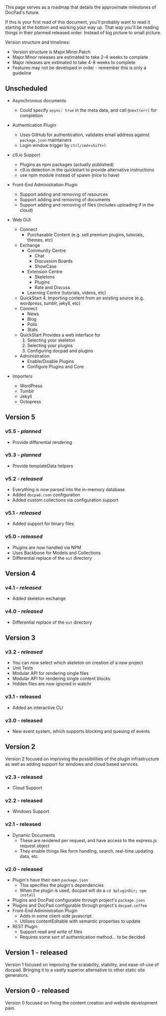 This page serves as a roadmap that details the approximate milestones of DocPad's future.

If this is your first read of this document, you'll probably want to read it starting at the bottom and working your way up. That way you'll be reading things in their planned released order. Instead of big picture to small picture.

Version structure and timelines:

- Version structure is Major.Minor.Patch
- Major.Minor releases are estimated to take 2-4 weeks to complete
- Major releases are estimated to take 4-8 weeks to complete
- Features may not be developed in order - remember this is only a guideline


## Unscheduled

- Asynchronous documents
	- Could specify `async: true` in the meta data, and call `@next(err)` for completion

- Authentication Plugin
	- Uses GitHub for authentication, validates email address against `package.json` maintainers
	- Login window trigger by `ctrl/cmd+shift+l`

- c9.io Support
	- Plugins as npm packages (actually published)
	- c9.io detection in the quickstart to provide alternative instructions
	- use npm module instead of spawn (nice to have)

- Front-End Administration Plugin
	- Support adding and removing of resources
	- Support adding and removing of documents
	- Support adding and removing of files (includes uploading if in the cloud)

- Web GUI
	- Connect
		- Purchasable Content (e.g. sell premium plugins, tutorials, themes, etc)
	- Exchange
		- Community Centre
			- Chat
			- Discussion Boards
			- ShowCase
		- Extension Centre
			- Skeletons
			- Plugins
			- Rate and Discuss
		- Learning Centre (tutorials, videos, etc)
	- QuickStart
		4. Importing content from an existing source (e.g. wordpress, tumblr, jekyll, etc)
	- Connect
		- News
		- Blog
		- Polls
		- Stats
	- QuickStart
		Provides a web interface for
		1. Selecting your skeleton
		2. Selecting your plugins
		3. Configuring docpad and plugins
	- Administration
		- Enable/Disable Plugins
		- Configure Plugins and Core

- Importers
	- WordPress
	- Tumblr
	- Jekyll
	- Octopress



## Version 5

### v5.5 _- planned_
- Provide differential rendering

### v5.3 _- planned_
- Provide templateData helpers

### v5.2 _**- released**_
- Everything is now parsed into the in-memory database
- Added `docpad.cson` configuration
- Added custom collections via configuration support

### v5.1 _**- released**_
- Added support for binary files

### v5.0 _**- released**_
- Plugins are now handled via NPM
- Uses Backbone for Models and Collections
- Differential replace of the `out` directory


## Version 4

### v4.1 _**- released**_
- Added skeleton exchange

### v4.0 _**- released**_
- Differential replace of the `out` directory


## Version 3

### v3.2 _**- released**_
- You can now select which skeleton on creation of a new project
- Unit Tests
- Modular API for rendering single files
- Modular API for rendering single content blocks
- Hidden files are now ignored in watchr

### v3.1 **- released**
- Added an interactive CLI

### v3.0 **- released**
- New event system, which supports blocking and queuing of events


## Version 2

Version 2 focused on improving the possibilities of the plugin infrastructure as well as adding support for windows and cloud based services.


### v2.3 **- released**
- Cloud Support

### v2.2 **- released**
- Windows Support

### v2.1 **- released**
- Dynamic Documents
	- These are rendered per request, and have access to the express.js request object
	- They enable things like form handling, search, real-time updating data, etc.

### v2.0 **- released**
- Plugin's have their own `package.json`
	- This specifies the plugin's dependencies
	- When the plugin is used, docpad will do a `cd $pluginDir; npm install`
- Plugins and DocPad configurable through project's `package.json`
- Plugins and DocPad configurable through project's `docpad.coffee`
- Front-End Administration Plugin
	- Adds in some client-side javascript
	- Utilises contentEditable with semantic properties to update
- REST Plugin
	- Support read and write of files
	- Requires some sort of authentication method... to be decided

## Version 1 **- released**
Version 1 focused on improving the scalability, stability, and ease-of-use of docpad. Bringing it to a vastly superior alternative to other static site generators.

## Version 0 **- released**
Version 0 focused on fixing the content creation and website development pain.